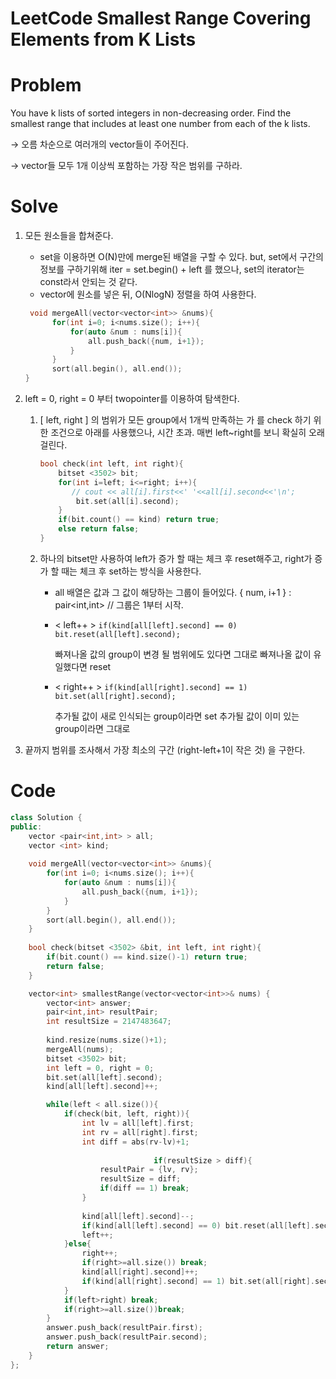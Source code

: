 # LeetCode Smallest Range Covering Elements from K Lists

# Problem

You have k lists of sorted integers in non-decreasing order. Find the smallest range that includes at least one number from each of the k lists.

→ 오름 차순으로 여러개의 vector들이 주어진다.

→ vector들 모두 1개 이상씩 포함하는 가장 작은 범위를 구하라.

# Solve

1. 모든 원소들을 합쳐준다.
    - set을 이용하면 O(N)만에 merge된 배열을 구할 수 있다.
    but, set에서 구간의 정보를 구하기위해 iter = set.begin() + left 를 했으나, set의 iterator는 const라서 안되는 것 같다.
    - vector에 원소를 넣은 뒤, O(NlogN) 정렬을 하여 사용한다.

    ```cpp
     void mergeAll(vector<vector<int>> &nums){
    	  for(int i=0; i<nums.size(); i++){
    	      for(auto &num : nums[i]){
    	          all.push_back({num, i+1});
    	      }
    	  }
    	  sort(all.begin(), all.end());
    }
    ```

2. left = 0, right = 0 부터 twopointer를 이용하여 탐색한다.
    1. [ left, right ] 의 범위가 모든 group에서 1개씩 만족하는 가 를 check 하기 위한 조건으로 아래를 사용했으나, 시간 초과. 매번 left~right를 보니 확실히 오래 걸린다.

        ```cpp
        bool check(int left, int right){
            bitset <3502> bit;
            for(int i=left; i<=right; i++){
               // cout << all[i].first<<' '<<all[i].second<<'\n';
                bit.set(all[i].second);
            }
            if(bit.count() == kind) return true;
            else return false;        
        }
        ```

    2. 하나의 bitset만 사용하여 left가 증가 할 때는 체크 후 reset해주고, right가 증가 할 때는 체크 후 set하는 방식을 사용한다.
        - all 배열은 값과 그 값이 해당하는 그룹이 들어있다.  { num, i+1 } : pair<int,int>   // 그룹은 1부터 시작.
        - < left++ >   `if(kind[all[left].second] == 0) bit.reset(all[left].second);`

            빠져나올 값의 group이 변경 될 범위에도 있다면 그대로 
            빠져나올 값이 유일했다면 reset

        - < right++ >  `if(kind[all[right].second] == 1) bit.set(all[right].second);`

            추가될 값이 새로 인식되는 group이라면 set
            추가될 값이 이미 있는 group이라면 그대로

3. 끝까지 범위를 조사해서 가장 최소의 구간 (right-left+1이 작은 것) 을 구한다.

# Code

```cpp
class Solution {
public:
    vector <pair<int,int> > all;
    vector <int> kind;
    
    void mergeAll(vector<vector<int>> &nums){
        for(int i=0; i<nums.size(); i++){
            for(auto &num : nums[i]){
                all.push_back({num, i+1});
            }
        }
        sort(all.begin(), all.end());
    }
    
    bool check(bitset <3502> &bit, int left, int right){
        if(bit.count() == kind.size()-1) return true;
        return false;
    }

    vector<int> smallestRange(vector<vector<int>>& nums) {
        vector<int> answer;
        pair<int,int> resultPair;
        int resultSize = 2147483647;
        
        kind.resize(nums.size()+1);
        mergeAll(nums);    
        bitset <3502> bit;
        int left = 0, right = 0;
        bit.set(all[left].second);
        kind[all[left].second]++;

        while(left < all.size()){
            if(check(bit, left, right)){
                int lv = all[left].first;
                int rv = all[right].first;
                int diff = abs(rv-lv)+1;
                
								if(resultSize > diff){
                    resultPair = {lv, rv};
                    resultSize = diff;
                    if(diff == 1) break;
                }
                
                kind[all[left].second]--;
                if(kind[all[left].second] == 0) bit.reset(all[left].second);
                left++;
            }else{
                right++;
                if(right>=all.size()) break;
                kind[all[right].second]++;
                if(kind[all[right].second] == 1) bit.set(all[right].second);
            }
            if(left>right) break;
            if(right>=all.size())break;
        }
        answer.push_back(resultPair.first);
        answer.push_back(resultPair.second);
        return answer;
    }
};
```